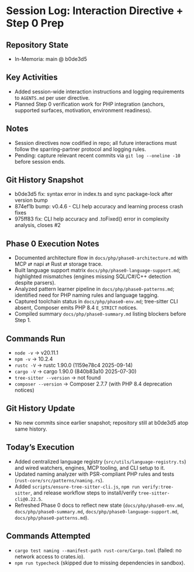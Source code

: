 # Session Log: Interaction Directive + Step 0 Prep

## Repository State
- In-Memoria: main @ b0de3d5

## Key Activities
- Added session-wide interaction instructions and logging requirements to `AGENTS.md` per user directive.
- Planned Step 0 verification work for PHP integration (anchors, supported surfaces, motivation, environment readiness).

## Notes
- Session directives now codified in repo; all future interactions must follow the sparring-partner protocol and logging rules.
- Pending: capture relevant recent commits via `git log --oneline -10` before session ends.

## Git History Snapshot
- b0de3d5 fix: syntax error in index.ts and sync package-lock after version bump
- 874ef1b bump: v0.4.6 - CLI help accuracy and learning process crash fixes
- 975ff83 fix: CLI help accuracy and .toFixed() error in complexity analysis, closes #2

## Phase 0 Execution Notes
- Documented architecture flow in `docs/php/phase0-architecture.md` with MCP ⇄ napi ⇄ Rust ⇄ storage trace.
- Built language support matrix `docs/php/phase0-language-support.md`; highlighted mismatches (engines missing SQL/C#/C++ detection despite parsers).
- Analyzed pattern learner pipeline in `docs/php/phase0-patterns.md`; identified need for PHP naming rules and language tagging.
- Captured toolchain status in `docs/php/phase0-env.md`; tree-sitter CLI absent, Composer emits PHP 8.4 `E_STRICT` notices.
- Compiled summary `docs/php/phase0-summary.md` listing blockers before Step 1.

## Commands Run
- `node -v` → v20.11.1
- `npm -v` → 10.2.4
- `rustc -V` → rustc 1.90.0 (1159e78c4 2025-09-14)
- `cargo -V` → cargo 1.90.0 (840b83a10 2025-07-30)
- `tree-sitter --version` → not found
- `composer --version` → Composer 2.7.7 (with PHP 8.4 deprecation notices)

## Git History Update
- No new commits since earlier snapshot; repository still at b0de3d5 atop same history.

## Today’s Execution
- Added centralized language registry (`src/utils/language-registry.ts`) and wired watchers, engines, MCP tooling, and CLI setup to it.
- Updated naming analyzer with PSR-compliant PHP rules and tests (`rust-core/src/patterns/naming.rs`).
- Added `scripts/ensure-tree-sitter-cli.js`, `npm run verify:tree-sitter`, and release workflow steps to install/verify `tree-sitter-cli@0.22.5`.
- Refreshed Phase 0 docs to reflect new state (`docs/php/phase0-env.md`, `docs/php/phase0-summary.md`, `docs/php/phase0-language-support.md`, `docs/php/phase0-patterns.md`).

## Commands Attempted
- `cargo test naming --manifest-path rust-core/Cargo.toml` (failed: no network access to crates.io).
- `npm run typecheck` (skipped due to missing dependencies in sandbox).

